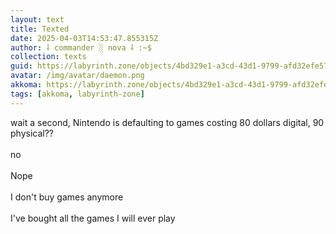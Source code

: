 ```yaml
---
layout: text
title: Texted
date: 2025-04-03T14:53:47.855315Z
author: ⸸ commander ░ nova ⸸ :~$
collection: texts
guid: https://labyrinth.zone/objects/4bd329e1-a3cd-43d1-9799-afd32efe577e
avatar: /img/avatar/daemon.png
akkoma: https://labyrinth.zone/objects/4bd329e1-a3cd-43d1-9799-afd32efe577e
tags: [akkoma, labyrinth-zone]
---
```


<p>wait a second, Nintendo is defaulting to games costing 80 dollars digital, 90 physical??<br><br>no<br><br>Nope<br><br>I don't buy games anymore<br><br>I've bought all the games I will ever play</p>